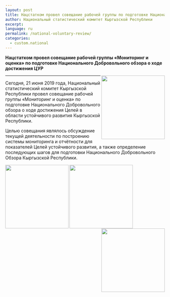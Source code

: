 ```yaml
---
layout: post
title: Нацстатком провел совещание рабочей группы по подготовке Национального Добровольного обзора о ходе достижения ЦУР
author: Национальный статистический комитет Кыргызской Республики
excerpt:
language: ru
permalink: /national-voluntary-review/
categories:
  - custom.national
---
```


**Нацстатком провел совещание рабочей группы «Мониторинг и оценка» по подготовке Национального Добровольного обзора о ходе достижения ЦУР**

<img src="https://sdg-kyrgyzstan.github.io/open-sdg-site-starter/news-images/con-sdg-1.jpg.jpg" height="200px" align="right">

***

Сегодня, 21 июня 2019 года, Национальный статистический комитет Кыргызской Республики провел совещание рабочей группы «Мониторинг и оценка» по подготовке Национального Добровольного обзора о ходе достижения Целей в области устойчивого развития Кыргызской Республики.   

Целью совещания являлось обсуждение текущей деятельности по построению системы мониторинга и отчётности для показателей Целей устойчивого развития, а также определение последующих шагов для подготовки Национального Добровольного Обзора Кыргызской Республики.

<img src="https://sdg-kyrgyzstan.github.io/open-sdg-site-starter/news-images/con-sdg-2.jpg.jpg" height="200px" align="left">
<img src="https://sdg-kyrgyzstan.github.io/open-sdg-site-starter/news-images/con-sdg-3.jpg.jpg" height="200px" align="center">
<img src="https://sdg-kyrgyzstan.github.io/open-sdg-site-starter/news-images/con-sdg-4.jpg.jpg" height="200px" align="right">
